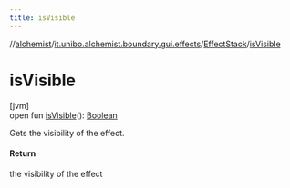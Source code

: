 ```yaml
---
title: isVisible
---
```

//[alchemist](../../../index.html)/[it.unibo.alchemist.boundary.gui.effects](../index.html)/[EffectStack](index.html)/[isVisible](is-visible.html)



# isVisible



[jvm]\
open fun [isVisible](is-visible.html)(): [Boolean](https://kotlinlang.org/api/latest/jvm/stdlib/kotlin/-boolean/index.html)



Gets the visibility of the effect.



#### Return



the visibility of the effect




